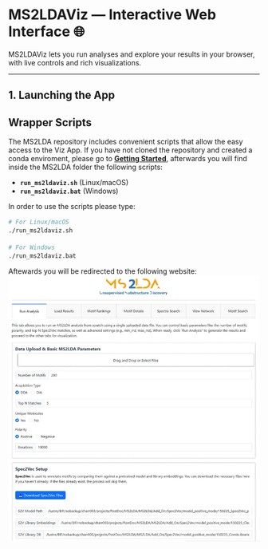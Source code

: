 # MS2LDAViz — Interactive Web Interface 🌐

MS2LDAViz lets you run analyses and explore your results in your browser, with live controls and rich visualizations.

---

## 1. Launching the App

## Wrapper Scripts

The MS2LDA repository includes convenient scripts that allow the easy access to the Viz App. If you have not cloned the repository and created a conda enviroment, please go to [**Getting Started**](./home/quick_start.md), afterwards you will find inside the MS2LDA folder the following scripts:

- **`run_ms2ldaviz.sh`** (Linux/macOS)  
- **`run_ms2ldaviz.bat`** (Windows)

In order to use the scripts please type:

```bash
# For Linux/macOS
./run_ms2ldaviz.sh

# For Windows 
./run_ms2ldaviz.bat
```

Aftewards you will be redirected to the following website:
![Website page](../figures/MS2LDA_site_1.JPG)
